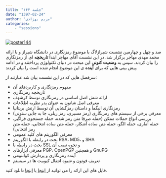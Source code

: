 ```yaml
---
title: "جلسه ۱۴۴"
date: "1397-02-24"
author: "مریم بهزادی"
categories:
    - "sessions"
---
```

[![poster144](../../img/posters/poster144.jpg)](../../img/poster144.jpg)

صد و چهل و چهارمین نشست شیرازلاگ با موضوع رمزنگاری در دانشگاه شیراز و با ارائه محمد مهدی مهاجر برگزار شد. در این نشست آقای مهاجر ابتدا **تاریخچه** ای از رمزنگاری را بیان کردند. سپس به **وضعیت کنونی** این مبحث در دنیای تکنولوژی پرداختند و در ادامه پیش بینی هایی که برای **آینده** ی این موضوع انجام شده است را بیان کردند.

سرفصل هایی که در این نشست بیان شد عبارتند از:

* مفهوم رمزنگاری و کاربردهای آن
* تاریخچه رمزنگاری
* ارائه شش اصل اساسی در رمزنگاری توسط کرشهف
* معرفی اصل شانون به عنوان پدر نظریه اطلاعات
* رمزنگاری انیگما و داستان رمزگشایی آن توسط ارتش بریتانیا
* معرفی برخی از سیستم های رمزنگاری (رمز مسیری، رمز ریلی، جا به جایی ستونی)
* بررسی انواع حملات ممکن (حمله صرفا متن رمز شده، حمله جستجوی فراگیر، حمله آماری، حمله الگو، حمله متن ساده آشکار، حمله متن ساده انتخابی، حمله متن رمز انتخابی)
* معرفی الگوریتم های کلید عمومی
* بحث در رابطه با الگوریتم RSA، MD5، و SHA
* بحث در رابطه با SSL و نحوه نصب آن
* معرفی ابزارهای PGP، OpenPGP و همچنین GnuPG
* آینده رمزنگاری و پردازش کوانتومی
* تعریف فوتون و شیوه انتقال کیوبیت ها در سیستم

فایل های این ارائه را می توانید از 
[اینجا](https://gitlab.com/shirazlug/resources/tree/master/presentations/session_144) 
یا
[اینجا](https://www.slideshare.net/ShirazLUG/ss-97387794) 
دانلود کنید.